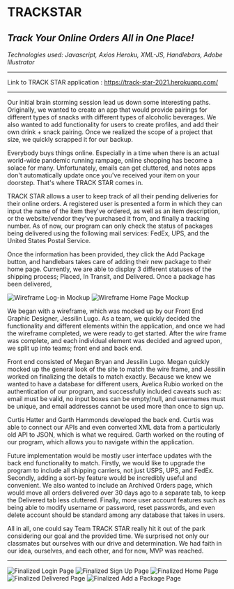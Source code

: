 # TRACKSTAR
## *Track Your Online Orders All in One Place!*

*Technologies used: Javascript, Axios Heroku, XML-JS, Handlebars, Adobe Illustrator*

------------

Link to TRACK STAR application : https://track-star-2021.herokuapp.com/

------------

Our initial brain storming session lead us down some interesting paths. Originally, we wanted to create an app that would provide pairings for different types of snacks with different types of alcoholic beverages. We also wanted to add functionality for users to create profiles, and add their own drink + snack pairing. Once we realized the scope of a project that size, we quickly scrapped it for our backup. 

Everybody buys things online. Especially in a time when there is an actual world-wide pandemic running rampage, online shopping has become a solace for many. Unfortunately, emails can get cluttered, and notes apps don't automatically update once you've received your item on your doorstep. That's where TRACK STAR comes in. 

TRACK STAR allows a user to keep track of all their pending deliveries for their online orders. A registered user is presented a form in which they can input the name of the item they've ordered, as well as an item description, or the website/vendor they've purchased it from, and finally a tracking number. As of now, our program can only check the status of packages being delivered using the following mail services: FedEx, UPS, and the United States Postal Service. 

Once the information has been provided, they click the Add Package button, and handlebars takes care of adding their new package to their home page. Currently, we are able to display 3 different statuses of the shipping process; Placed, In Transit, and Delivered. Once a package has been delivered, 

<img src="public/image/wireframe1.jpg" alt="Wireframe Log-in Mockup"/>
<img src="public/image/wireframe2.jpg" alt="Wireframe Home Page Mockup"/>

We began with a wireframe, which was mocked up by our Front End Graphic Designer, Jessilin Lugo. As a team, we quickly decided the functionality and different elements within the application, and once we had the wireframe completed, we were ready to get started. After the wire frame was complete, and each individual element was decided and agreed upon, we split up into teams; front end and back end. 

Front end consisted of Megan Bryan and Jessilin Lugo. Megan quickly mocked up the general look of the site to match the wire frame, and Jessilin worked on finalizing the details to match exactly. Because we knew we wanted to have a database for different users, Avelica Rubio worked on the authentication of our program, and successfully included caveats such as: email must be valid, no input boxes can be empty/null, and usernames must be unique, and email addresses cannot be used more than once to sign up. 

Curtis Hatter and Garth Hammonds developed the back end. Curtis was able to connect our APIs and even converted XML data from a particularly old API to JSON, which is what we required. Garth worked on the routing of our program, which allows you to navigate within the application. 

Future implementation would be mostly user interface updates with the back end functionality to match. Firstly, we would like to upgrade the program to include all shipping carriers, not just USPS, UPS, and FedEx. Secondly, adding a sort-by feature would be incredibly useful and convenient. We also wanted to include an Archived Orders page, which would move all orders delivered over 30 days ago to a separate tab, to keep the Delivered tab less cluttered. Finally, more user account features such as being able to modify username or password, reset passwords, and even delete account should be standard among any database that takes in users. 

All in all, one could say Team TRACK STAR really hit it out of the park considering our goal and the provided time. We surprised not only our classmates but ourselves with our drive and determination. We had faith in our idea, ourselves, and each other, and for now, MVP was reached. 

------------

<img src="public/image/final-login.png" alt="Finalized Login Page"/>
<img src="public/image/final-signUp.png" alt="Finalized Sign Up Page"/>
<img src="public/image/final-homePage.png" alt="Finalized Home Page"/>
<img src="public/image/final-delivered.png" alt="Finalized Delivered Page"/>
<img src="public/image/final-newPackage.png" alt="Finalized Add a Package Page"/>